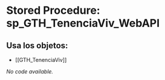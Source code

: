 # Stored Procedure: sp_GTH_TenenciaViv_WebAPI

## Usa los objetos:
- [[GTH_TenenciaViv]]

*No code available.*
